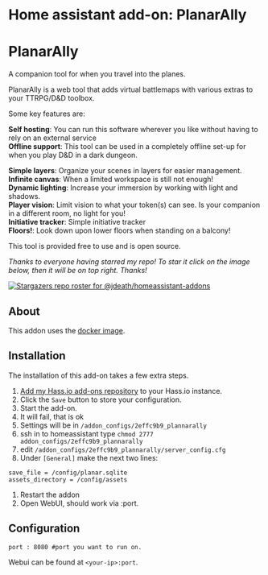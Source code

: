 # Home assistant add-on: PlanarAlly

# PlanarAlly

A companion tool for when you travel into the planes.

PlanarAlly is a web tool that adds virtual battlemaps with various extras to your TTRPG/D&D toolbox.

Some key features are:

**Self hosting**: You can run this software wherever you like without having to rely on an external service\
**Offline support**: This tool can be used in a completely offline set-up for when you play D&D in a dark dungeon.

**Simple layers**: Organize your scenes in layers for easier management.\
**Infinite canvas**: When a limited workspace is still not enough!\
**Dynamic lighting**: Increase your immersion by working with light and shadows.\
**Player vision**: Limit vision to what your token(s) can see. Is your companion in a different room, no light for you!\
**Initiative tracker**: Simple initiative tracker\
**Floors!**: Look down upon lower floors when standing on a balcony!

This tool is provided free to use and is open source.


_Thanks to everyone having starred my repo! To star it click on the image below, then it will be on top right. Thanks!_

[![Stargazers repo roster for @jdeath/homeassistant-addons](https://reporoster.com/stars/jdeath/homeassistant-addons)](https://github.com/jdeath/homeassistant-addons/stargazers)

## About

This addon uses the [docker image](https://github.com/Kruptein/PlanarAlly).

## Installation

The installation of this add-on takes a few extra steps.

1. [Add my Hass.io add-ons repository][repository] to your Hass.io instance.
1. Click the `Save` button to store your configuration.
1. Start the add-on.
1. It will fail, that is ok
1. Settings will be in `/addon_configs/2effc9b9_plannarally`
1. ssh in to homeassistant type `chmod 2777 addon_configs/2effc9b9_plannarally`
1. edit `/addon_configs/2effc9b9_plannarally/server_config.cfg`
1. Under `[General]` make the next two lines:

```
save_file = /config/planar.sqlite
assets_directory = /config/assets
```
1. Restart the addon
1. Open WebUI, should work via <your-ip>:port.
## Configuration

```
port : 8080 #port you want to run on.
```

Webui can be found at `<your-ip>:port`.

[repository]: https://github.com/jdeath/homeassistant-addons
